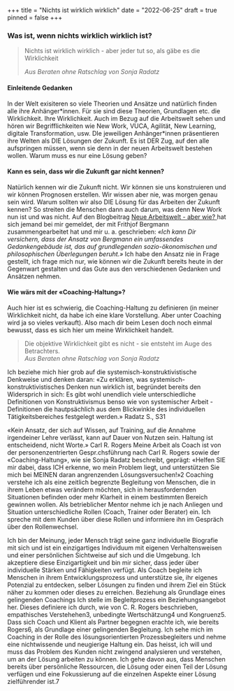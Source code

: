 +++
title = "Nichts ist wirklich wirklich"
date = "2022-06-25"
draft = true
pinned = false
+++
### Was ist, wenn nichts wirklich wirklich ist?

> Nichts ist wirklich wirklich - aber jeder tut so, als gäbe es die Wirklichkeit
>
> *Aus Beraten ohne Ratschlag von Sonja Radatz*

#### Einleitende Gedanken

In der Welt exisiteren so viele Theorien und Ansätze und natürlich finden alle ihre Anhänger\*innen. Für sie sind diese Theorien, Grundlagen etc. die Wirklichkeit. Ihre Wirklichkeit. Auch im Bezug auf die Arbeitswelt sehen und hören wir Begrifflichkeiten wie New Work, VUCA, Agilität, New Learning, digitale Transformation, usw. DIe jeweiligen Anhänger\*innen präsentieren ihre Welten als DIE Lösungen der Zukunft. Es ist DER Zug, auf den alle aufspringen müssen, wenn sie denn in der neuen Arbeitswelt bestehen wollen. Warum muss es nur eine Lösung geben? 

#### Kann es sein, dass wir die Zukunft gar nicht kennen?

Natürlich kennen wir die Zukunft nicht. Wir können sie uns konstruieren und wir können Prognosen erstellen. Wir wissen aber nie, was morgen genau sein wird. Warum sollten wir also DIE Lösung für das Arbeiten der Zukunft kennen? So streiten die Menschen dann auch darum, was denn New Work nun ist und was nicht. Auf den Blogbeitrag [Neue Arbeitswelt - aber wie? ](https://www.bensblog.ch/anders/)hat sich jemand bei mir gemeldet, der mit Frithjof Bergmann zusammengearbeitet hat und mir u. a. geschrieben: *«Ich kann Dir versichern, dass der Ansatz von Bergmann ein umfassendes Gedankengebäude ist, das auf grundlegenden sozio-ökonomischen und philosophischen Überlegungen beruht.»* Ich habe den Ansatz nie in Frage gestellt, ich frage mich nur, wie können wir die Zukunft bereits heute in der Gegenwart gestalten und das Gute aus den verschiedenen Gedanken und Ansätzen nehmen. 

#### Wie wärs mit der «Coaching-Haltung»?

Auch hier ist es schwierig, die Coaching-Haltung zu definieren (in meiner Wirklichkeit nicht, da habe ich eine klare Vorstellung. Aber unter Coaching wird ja so vieles verkauft). Also mach dir beim Lesen doch noch einmal bewusst, dass es sich hier um meine Wirklichkeit handelt. 

> Die objektive Wirklichkeit gibt es nicht - sie entsteht im Auge des Betrachters.\
> *Aus Beraten ohne Ratschlag von Sonja Radatz*

Ich beziehe mich hier grob auf die systemisch-konstruktivistische Denkweise und denken daran: «Zu erklären, was systemisch-konstruktivistisches Denken nun wirklich ist, begründet bereits den Widersprich in sich: Es gibt wohl unendlich viele unterschiedliche Definitionen von Konstruktivismus benso wie von systemischer Arbeit - Definitionen die hautpsächlich aus dem Blickwinkle des individuellen Tätigkeitsbereiches festgelegt werden.» Radatz S., S31

«Kein Ansatz, der sich auf Wissen, auf Training, auf die Annahme irgendeiner Lehre verlässt, kann auf Dauer von Nutzen sein. Haltung ist entscheidend, nicht Worte.» Carl R. Rogers Meine Arbeit als Coach ist von der personenzentrierten Gespr.chsführung nach Carl R. Rogers sowie der «Coaching-Haltung», wie sie Sonja Radatz beschreibt, geprägt: «Helfen SIE mir dabei, dass ICH erkenne, wo mein Problem liegt, und unterstützen Sie mich bei MEINEN daran angrenzenden Lösungsversuchen!»2 Coaching verstehe ich als eine zeitlich begrenzte Begleitung von Menschen, die in ihrem Leben etwas verändern möchten, sich in herausfordernden Situationen befinden oder mehr Klarheit in einem bestimmten Bereich gewinnen wollen. Als betrieblicher Mentor nehme ich je nach Anliegen und Situation unterschiedliche Rollen (Coach, Trainer oder Berater) ein. Ich spreche mit dem Kunden über diese Rollen und informiere ihn im Gespräch über den Rollenwechsel.

Ich bin der Meinung, jeder Mensch trägt seine ganz individuelle Biografie mit sich und ist ein einzigartiges Individuum mit eigenen Verhaltensweisen und einer persönlichen Sichtweise auf sich und die Umgebung. Ich akzeptiere diese Einzigartigkeit und bin mir sicher, dass jeder über individuelle Stärken und Fähigkeiten verfügt. Als Coach begleite ich Menschen in ihrem Entwicklungsprozess und unterstütze sie, ihr eigenes Potenzial zu entdecken, selber Lösungen zu finden und ihrem Ziel ein Stück näher zu kommen oder dieses zu erreichen. Beziehung als Grundlage eines gelingenden Coachings Ich stelle im Begleitprozess ein Beziehungsangebot her. Dieses definiere ich durch, wie von C. R. Rogers beschrieben, empathisches Verstehehen3, unbedingte Wertschätzung4 und Kongruenz5. Dass sich Coach und Klient als Partner begegnen erachte ich, wie bereits Rogers6, als Grundlage einer gelingenden Begleitung. Ich sehe mich im Coaching in der Rolle des lösungsorientierten Prozessbegleiters und nehme eine nichtwissende und neugierige Haltung ein. Das heisst, ich will und muss das Problem des Kunden nicht zwingend analysieren und verstehen, um an der Lösung arbeiten zu können. Ich gehe davon aus, dass Menschen bereits über persönliche Ressourcen, die Lösung oder einen Teil der Lösung verfügen und eine Fokussierung auf die einzelnen Aspekte einer Lösung zielführender ist.7